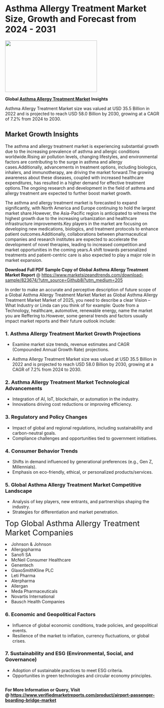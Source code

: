 <H1>Asthma Allergy Treatment Market Size, Growth and Forecast from 2024 - 2031</H1><img class="aligncenter size-medium wp-image-584254" src="https://thirdeyenews.in/wp-content/uploads/2024/09/Global-Market-Research-300x168.jpeg" alt="" width="300" height="168" /><p><strong>Global&nbsp;<a href="https://www.marketsizeandtrends.com/download-sample/823674/?utm_source=Github8j?utm_medium=205">Asthma Allergy Treatment Market</a> Insights</strong></p><p>Asthma Allergy Treatment Market size was valued at USD 35.5 Billion in 2022 and is projected to reach USD 58.0 Billion by 2030, growing at a CAGR of 7.2% from 2024 to 2030.</p><p><h2>Market Growth Insights</h2> <p>The asthma and allergy treatment market is experiencing substantial growth due to the increasing prevalence of asthma and allergic conditions worldwide.Rising air pollution levels, changing lifestyles, and environmental factors are contributing to the surge in asthma and allergy cases.Additionally, advancements in treatment options, including biologics, inhalers, and immunotherapy, are driving the market forward.The growing awareness about these diseases, coupled with increased healthcare expenditures, has resulted in a higher demand for effective treatment options.The ongoing research and development in the field of asthma and allergy treatment are expected to further boost market growth.</p> <p>The asthma and allergy treatment market is forecasted to expand significantly, with North America and Europe continuing to hold the largest market share.However, the Asia-Pacific region is anticipated to witness the highest growth due to the increasing urbanization and healthcare infrastructure improvements.Key players in the market are focusing on developing new medications, biologics, and treatment protocols to enhance patient outcomes.Additionally, collaborations between pharmaceutical companies and research institutes are expected to accelerate the development of novel therapies, leading to increased competition and market opportunities in the coming years.A shift towards personalized treatments and patient-centric care is also expected to play a major role in market expansion.</p> <p><span class=""><strong>Download Full PDF Sample Copy of Global Asthma Allergy Treatment Market Report</strong> @ <a href="https://www.marketsizeandtrends.com/download-sample/823674/?utm_source=Github8j?utm_medium=205" target="_blank">https://www.marketsizeandtrends.com/download-sample/823674/?utm_source=Github8j?utm_medium=205</a></span></p><p>In order to make an accurate and perceptive description of future scope of a Global&nbsp;Asthma Allergy Treatment Market Market as Global&nbsp;Asthma Allergy Treatment Market Market of 2025, you need to describe a clear Vision &ndash; What Industry or Linda can you think of for example: Quote from a Technology, healthcare, automotive, renewable energy, name the market you are Reffering to.However, some general trends and factors usually impact market reports and their future outlook include:</p><h3>1.&nbsp;<strong>Asthma Allergy Treatment Market Growth Projections</strong></h3><ul><li>Examine market size trends, revenue estimates and CAGR (Compounded Annual Growth Rate) projections.</li><li><p>Asthma Allergy Treatment Market size was valued at USD 35.5 Billion in 2022 and is projected to reach USD 58.0 Billion by 2030, growing at a CAGR of 7.2% from 2024 to 2030.</p></li></ul><h3>2.&nbsp;<strong>Asthma Allergy Treatment Market Technological Advancements</strong></h3><ul><li>Integration of AI, IoT, blockchain, or automation in the industry.</li><li>Innovations driving cost reductions or improving efficiency.</li></ul><h3>3.&nbsp;<strong>Regulatory and Policy Changes</strong></h3><ul><li>Impact of global and regional regulations, including sustainability and carbon-neutral goals.</li><li>Compliance challenges and opportunities tied to government initiatives.</li></ul><h3>4.&nbsp;<strong>Consumer Behavior Trends</strong></h3><ul><li>Shifts in demand influenced by generational preferences (e.g., Gen Z, Millennials).</li><li>Emphasis on eco-friendly, ethical, or personalized products/services.</li></ul><h3>5.&nbsp;<strong>Global Asthma Allergy Treatment Market Competitive Landscape</strong></h3><ul><li>Analysis of key players, new entrants, and partnerships shaping the industry.</li><li>Strategies for differentiation and market penetration.</li></ul><p data-pm-slice="1 1 []"><span style="color: inherit; font-family: inherit; font-size: 25px;">Top Global Asthma Allergy Treatment Market Companies</span></p><div class="" data-test-id=""><p><li>Johnson & Johnson</li><li> Allergopharma</li><li> Sanofi SA</li><li> McNeil Consumer Healthcare</li><li> Genentech</li><li> GlaxoSmithKline PLC</li><li> Leti Pharma</li><li> Alerpharma</li><li> Allergan</li><li> Meda Pharmaceuticals</li><li> Novartis International</li><li> Bausch Health Companies</li></p></div><h3>6.&nbsp;<strong>Economic and Geopolitical Factors</strong></h3><ul><li>Influence of global economic conditions, trade policies, and geopolitical events.</li><li>Resilience of the market to inflation, currency fluctuations, or global crises.</li></ul><h3>7.&nbsp;<strong>Sustainability and ESG (Environmental, Social, and Governance)</strong></h3><ul><li>Adoption of sustainable practices to meet ESG criteria.</li><li>Opportunities in green technologies and circular economy principles.</li></ul><h2><strong style="font-size: 14px;">For More Information or Query, Visit @&nbsp;</strong><a style="background-color: #ffffff; font-size: 14px;" href="https://www.marketsizeandtrends.com/report/asthma-allergy-treatment-market/" target="_blank">https://www.verifiedmarketreports.com/product/airport-passenger-boarding-bridge-market</a></h2>